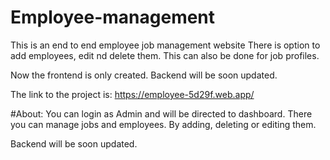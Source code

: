 # Employee-management
This is an end to end employee job management website
There is option to add employees, edit nd delete them. This can also be done for job profiles.


Now the frontend is only created. Backend will be soon updated.

The link to the project is: https://employee-5d29f.web.app/

#About:
You can login as Admin and will be directed to dashboard.
There you can manage jobs and employees. By adding, deleting or editing them.

Backend will be soon updated.
